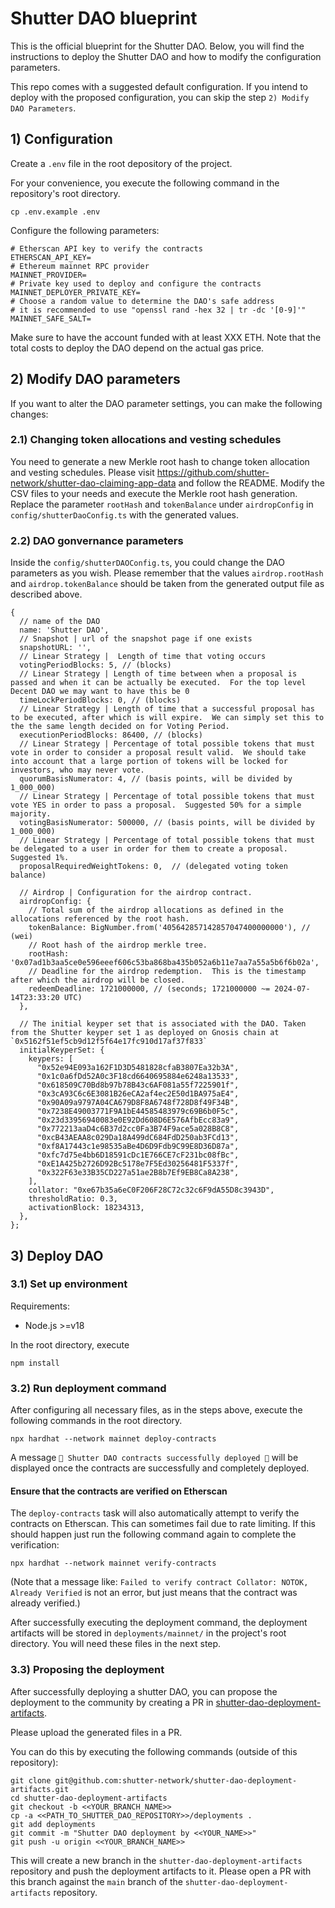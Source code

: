 # Shutter DAO blueprint

This is the official blueprint for the Shutter DAO. Below, you will find the instructions to deploy the Shutter DAO and how to modify the configuration parameters.

This repo comes with a suggested default configuration. If you intend to deploy with the proposed configuration, you can skip the step `2) Modify DAO Parameters`.

## 1) Configuration
Create a `.env` file in the root depository of the project.

For your convenience, you execute the following command in the repository's root directory.

``` 
cp .env.example .env
```

Configure the following parameters:

```
# Etherscan API key to verify the contracts
ETHERSCAN_API_KEY=
# Ethereum mainnet RPC provider
MAINNET_PROVIDER=
# Private key used to deploy and configure the contracts
MAINNET_DEPLOYER_PRIVATE_KEY=
# Choose a random value to determine the DAO's safe address
# it is recommended to use "openssl rand -hex 32 | tr -dc '[0-9]'"
MAINNET_SAFE_SALT=
```

Make sure to have the account funded with at least XXX ETH. Note that the total costs to deploy the DAO depend on the actual gas price.

## 2) Modify DAO parameters

If you want to alter the DAO parameter settings, you can make the following changes:

### 2.1) Changing token allocations and vesting schedules
You need to generate a new Merkle root hash to change token allocation and vesting schedules.
Please visit https://github.com/shutter-network/shutter-dao-claiming-app-data and follow the README.
Modify the CSV files to your needs and execute the Merkle root hash generation. Replace the parameter
`rootHash` and `tokenBalance` under `airdropConfig` in `config/shutterDaoConfig.ts` with the generated values.

### 2.2) DAO gonvernance parameters
Inside the `config/shutterDAOConfig.ts`, you could change the DAO parameters as you wish.
Please remember that the values `airdrop.rootHash` and `airdrop.tokenBalance` should be taken from the generated output
file as described above.

```
{
  // name of the DAO
  name: 'Shutter DAO',
  // Snapshot | url of the snapshot page if one exists
  snapshotURL: '',
  // Linear Strategy |  Length of time that voting occurs
  votingPeriodBlocks: 5, // (blocks)
  // Linear Strategy | Length of time between when a proposal is passed and when it can be actually be executed.  For the top level Decent DAO we may want to have this be 0
  timeLockPeriodBlocks: 0, // (blocks)
  // Linear Strategy | Length of time that a successful proposal has to be executed, after which is will expire.  We can simply set this to the the same length decided on for Voting Period.
  executionPeriodBlocks: 86400, // (blocks)
  // Linear Strategy | Percentage of total possible tokens that must vote in order to consider a proposal result valid.  We should take into account that a large portion of tokens will be locked for investors, who may never vote.
  quorumBasisNumerator: 4, // (basis points, will be divided by 1_000_000)
  // Linear Strategy | Percentage of total possible tokens that must vote YES in order to pass a proposal.  Suggested 50% for a simple majority.
  votingBasisNumerator: 500000, // (basis points, will be divided by 1_000_000)
  // Linear Strategy | Percentage of total possible tokens that must be delegated to a user in order for them to create a proposal.  Suggested 1%.
  proposalRequiredWeightTokens: 0,  // (delegated voting token balance)

  // Airdrop | Configuration for the airdrop contract.
  airdropConfig: {
    // Total sum of the airdrop allocations as defined in the allocations referenced by the root hash.
    tokenBalance: BigNumber.from('405642857142857047400000000'), // (wei)
    // Root hash of the airdrop merkle tree.
    rootHash: '0x07ad1b3aa5ce0e596eeef606c53ba868ba435b052a6b11e7aa7a55a5b6f6b02a',
    // Deadline for the airdrop redemption.  This is the timestamp after which the airdrop will be closed.
    redeemDeadline: 1721000000, // (seconds; 1721000000 ~= 2024-07-14T23:33:20 UTC)
  },

  // The initial keyper set that is associated with the DAO. Taken from the Shutter keyper set 1 as deployed on Gnosis chain at `0x5162f51ef5cb9d12f5f64e17fc910d17af37f833`
  initialKeyperSet: {
    keypers: [
      "0x52e94E093a162F1D3D5481828cfaB3807Ea32b3A",
      "0x1c0a6fDd52A0c3F18cd6640695884e6248a13533",
      "0x618509C70Bd8b97b78B43c6AF081a55f7225901f",
      "0x3cA93C6c6E3081B26eCA2af4ec2E50d1BA975aE4",
      "0x90A09a9797A04CA679D8F8A6748f728D8f49F34B",
      "0x7238E49003771F9A1bE44585483979c69B6b0F5c",
      "0x23d33956940083e0E92Dd608D6E576AfbEcc83a9",
      "0x772213aaD4c6B37d2cc0Fa3B74F9ace5a028B8C8",
      "0xcB43AEAA8c029Da18A499dC684FdD250ab3FCd13",
      "0xf8A17443c1e98535aBe4D6D9Fdb9C99E8D36D87a",
      "0xfc7d75e4bb6D18591cDc1E766CE7cF231bc08fBc",
      "0xE1A425b2726D92Bc5178e7F5Ed30256481F5337f",
      "0x322F63e33B35CD227a51ae2B8b7Ef9EB8Ca8A238",
    ],
    collator: "0xe67b35a6eC0F206F28C72c32c6F9dA55D8c3943D",
    thresholdRatio: 0.3,
    activationBlock: 18234313,
  },
};
```

## 3) Deploy DAO

### 3.1) Set up environment

Requirements: 

- Node.js >=v18

In the root directory, execute

```
npm install
```

### 3.2) Run deployment command

After configuring all necessary files, as in the steps above, execute the following commands in the root directory.
``` 
npx hardhat --network mainnet deploy-contracts
```

A message `🚀 Shutter DAO contracts successfully deployed 🚀` will be displayed once the contracts are successfully and completely deployed.


#### Ensure that the contracts are verified on Etherscan

The `deploy-contracts` task will also automatically attempt to verify the contracts on Etherscan.
This can sometimes fail due to rate limiting. If this should happen just run the following command again to complete the verification:

```shell
npx hardhat --network mainnet verify-contracts
```

(Note that a message like: `Failed to verify contract Collator: NOTOK, Already Verified` is not an error, but just 
means that the contract was already verified.)


After successfully executing the deployment command, the deployment artifacts will be stored in `deployments/mainnet/`
in the project's root directory. You will need these files in the next step.

### 3.3) Proposing the deployment
After successfully deploying a shutter DAO, you can propose the deployment to the community by creating a PR in 
[shutter-dao-deployment-artifacts](https://github.com/shutter-network/shutter-dao-deployment-artifacts).

Please upload the generated files in a PR.

You can do this by executing the following commands (outside of this repository):

```
git clone git@github.com:shutter-network/shutter-dao-deployment-artifacts.git
cd shutter-dao-deployment-artifacts
git checkout -b <<YOUR_BRANCH_NAME>> 
cp -a <<PATH_TO_SHUTTER_DAO_REPOSITORY>>/deployments .
git add deployments
git commit -m "Shutter DAO deployment by <<YOUR_NAME>>"
git push -u origin <<YOUR_BRANCH_NAME>>
```

This will create a new branch in the `shutter-dao-deployment-artifacts` repository and push the deployment artifacts to it.
Please open a PR with this branch against the `main` branch of the `shutter-dao-deployment-artifacts` repository.
